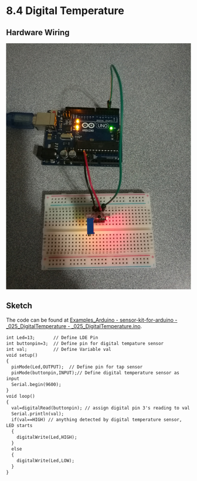 # 8.4 Digital Temperature

## Hardware Wiring
![Image](../../Examples/sensor-kit-for-arduino/025_digitaltemperature.jpg)

## Sketch
The code can be found at [Examples_Arduino - sensor-kit-for-arduino - _025_DigitalTemperature - _025_DigitalTemperature.ino](https://github.com/LongerVisionRobot/Examples_Arduino/blob/master/sensor-kit-for-arduino/_025_DigitalTemperature/_025_DigitalTemperature.ino).
```
int Led=13;       // Define LDE Pin
int buttonpin=3;  // Define pin for digital tempature sensor
int val;          // Define Variable val
void setup()
{
  pinMode(Led,OUTPUT);  // Define pin for tap sensor
  pinMode(buttonpin,INPUT);// Define digital temperature sensor as input
  Serial.begin(9600);
}
void loop()
{
  val=digitalRead(buttonpin); // assign digital pin 3's reading to val
  Serial.println(val);
  if(val==HIGH) // anything detected by digital temperature sensor, LED starts
  {
    digitalWrite(Led,HIGH);
  }
  else
  {
    digitalWrite(Led,LOW);
  }
}
```